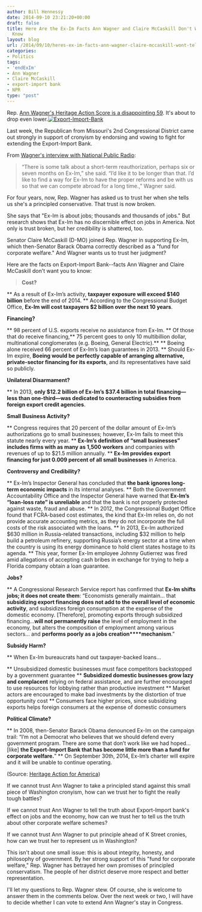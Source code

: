 ```yaml
---
author: Bill Hennessy
date: 2014-09-10 23:21:20+00:00
draft: false
title: Here Are the Ex-Im Facts Ann Wagner and Claire McCaskill Don't Want You to
  Know
layout: blog
url: /2014/09/10/heres-ex-im-facts-ann-wagner-claire-mccaskill-wont-tell/
categories:
- Politics
tags:
- 'endExIm'
- Ann Wagner
- Claire McCaskill
- export-import bank
- NPR
type: "post"
---
```


Rep. [Ann Wagner's Heritage Action Score is a disappointing 59](https://heritageaction.com/congress/MO02/#representative-wagner). It's about to drop even lower.[![Export-Import-Bank](https://hennessysview.com/wp-content/uploads/2014/08/Export-Import-Bank-300x172.png)
](https://hennessysview.com/wp-content/uploads/2014/08/Export-Import-Bank.png)

Last week, the Republican from Missouri's 2nd Congressional District came out strongly in support of cronyism by endorsing and vowing to fight for extending the Export-Import Bank.

From [Wagner's interview with National Public Radio](https://news.stlpublicradio.org/post/export-import-bank-could-get-short-term-extension?utm_referrer=http%3A//m.news.stlpublicradio.org/%3Futm_referrer%3Dhttps%253A%252F%252Fwww.google.com%252F%23mobile/39389):



> “There is some talk about a short-term reauthorization, perhaps six or seven months on Ex-Im,” she said. “I’d like it to be longer than that. I’d like to find a way for Ex-Im to have the proper reforms and be with us so that we can compete abroad for a long time.,” Wagner said.



For four years, now, Rep. Wagner has asked us to trust her when she tells us she's a principled conservative. That trust is now broken.

She says that "Ex-Im is about jobs; thousands and thousands of jobs." But research shows that Ex-Im has no discernible effect on jobs in America. Not only is trust broken, but her credibility is shattered, too.

Senator Claire McCaskill (D-MO) joined Rep. Wagner in supporting Ex-Im, which then-Senator Barack Obama correctly described as a "fund for corporate welfare." And Wagner wants us to trust her judgment?

Here are the facts on Export-Import Bank--facts Ann Wagner and Claire McCaskill don't want you to know:



> **Cost?**

> 
> 
** As a result of Ex-Im’s activity, **taxpayer exposure will exceed $140 billion** before the end of 2014.
** According to the Congressional Budget Office, **Ex-Im will cost taxpayers $2 billion over the next 10 years**.

**Financing?**

> 
> 
** 98 percent of U.S. exports receive no assistance from Ex-Im.
** Of those that do receive financing,** 75 percent goes to only 10 multibillion dollar, multinational conglomerates (e.g. Boeing, General Electric).**
** Boeing alone received 66 percent of Ex-Im’s loan guarantees in 2013.
** Should Ex-Im expire, **Boeing would be perfectly capable of arranging alternative, private-sector financing for its exports**, and its representatives have said so publicly.

**Unilateral Disarmament?**

> 
> 
** In 2013, **only $12.2 billion of Ex-Im’s $37.4 billion in total financing—less than one-third—was dedicated to counteracting subsidies from foreign export credit agencies**.

**Small Business Activity?**

> 
> 
** Congress requires that 20 percent of the dollar amount of Ex-Im’s authorizations go to small businesses; however, Ex-Im fails to meet this statute nearly every year.
** **Ex-Im’s definition of “small businesses” includes firms with as many as 1,500 workers** and companies with revenues of up to $21.5 million annually.
** **Ex-Im provides export financing for just 0.009 percent of all small businesses** in America.

**Controversy and Credibility?**

> 
> 
** Ex-Im’s Inspector General has concluded that **the bank ignores long-term economic impacts** in its internal analyses.
** Both the Government Accountability Office and the Inspector General have warned that **Ex-Im’s “loan-loss rate” is unreliable** and that the bank is not properly protected against waste, fraud and abuse.
** In 2012, the Congressional Budget Office found that FCRA-based cost estimates, the kind that Ex-Im relies on, do not provide accurate accounting metrics, as they do not incorporate the full costs of the risk associated with the loans.
** In 2013, Ex-Im authorized $630 million in Russia-related transactions, including $32 million to help build a petroleum refinery, supporting Russia’s energy sector at a time when the country is using its energy dominance to hold client states hostage to its agenda.
** This year, former Ex-Im employee Johnny Gutierrez was fired amid allegations of accepting cash bribes in exchange for trying to help a Florida company obtain a loan guarantee.

**Jobs?**

> 
> 
** A Congressional Research Service report has confirmed that **Ex-Im shifts jobs; it does not create them**: “Economists generally maintain… that **subsidizing export financing does not add to the overall level of economic activity**, and subsidizes foreign consumption at the expense of the domestic economy. [Therefore], promoting exports through subsidized financing…**will not permanently raise** the level of employment in the economy, but alters the composition of employment among various sectors… and **performs poorly as a jobs creation****mechanism**.”

**Subsidy Harm?**

> 
> 
** When Ex-Im bureaucrats hand out taxpayer-backed loans…

** Unsubsidized domestic businesses must face competitors backstopped by a government guarantee
** **Subsidized domestic businesses grow lazy and complacent** relying on federal assistance, and are further encouraged to use resources for lobbying rather than productive investment
** Market actors are encouraged to make bad investments by the distortion of true opportunity cost
** Consumers face higher prices, since subsidizing exports helps foreign consumers at the expense of domestic consumers



**Political Climate?**

> 
> 
** In 2008, then-Senator Barack Obama denounced Ex-Im on the campaign trail: “I’m not a Democrat who believes that we should defend every government program. There are some that don’t work like we had hoped…[like] **the Export-Import Bank that has become little more than a fund for corporate welfare.**”
** On September 30th, 2014, Ex-Im’s charter will expire and it will be unable to continue operating.





(Source: [Heritage Action for America](https://heritageaction.com/2014/09/ex-im-bank-just-facts/))

If we cannot trust Ann Wagner to take a principled stand against this small piece of Washington cronyism, how can we trust her to fight the really tough battles?

If we cannot trust Ann Wagner to tell the truth about Export-Import bank's effect on jobs and the economy, how can we trust her to tell us the truth about other corporate welfare schemes?

If we cannot trust Ann Wagner to put principle ahead of K Street cronies, how can we trust her to represent us in Washington?

This isn't about one small issue: this is about integrity, honesty, and philosophy of government. By her strong support of this "fund for corporate welfare," Rep. Wagner has betrayed her own promises of principled conservatism. The people of her district deserve more respect and better representation.

I'll let my questions to Rep. Wagner stew. Of course, she is welcome to answer them in the comments below. Over the next week or two, I will have to decide whether I can vote to extend Ann Wagner's stay in Congress.
